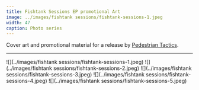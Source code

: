 ```yaml
---
title: Fishtank Sessions EP promotional Art
image: ../images/fishtank sessions/fishtank-sessions-1.jpeg
width: 47
caption: Photo series
---
```


Cover art and promotional material for a release by [Pedestrian Tactics](https://pedestriantactics.com).

---

![](../images/fishtank sessions/fishtank-sessions-1.jpeg)
![](../images/fishtank sessions/fishtank-sessions-2.jpeg)
![](../images/fishtank sessions/fishtank-sessions-3.jpeg)
![](../images/fishtank sessions/fishtank-sessions-4.jpeg)
![](../images/fishtank sessions/fishtank-sessions-5.jpeg)

